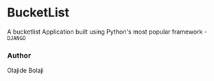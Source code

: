 # BucketList

A bucketlist Application built using Python's most popular framework - `DJANGO`

### Author
Olajide Bolaji
